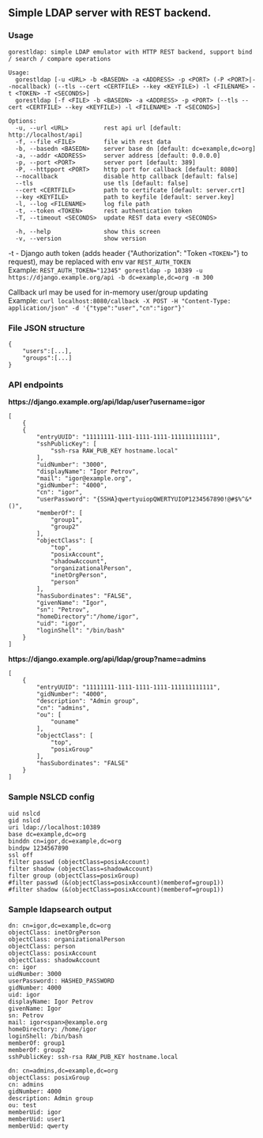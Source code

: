 ## **Simple LDAP server with REST backend.**
### **Usage**
```
gorestldap: simple LDAP emulator with HTTP REST backend, support bind / search / compare operations

Usage:
  gorestldap [-u <URL> -b <BASEDN> -a <ADDRESS> -p <PORT> (-P <PORT>|--nocallback) (--tls --cert <CERTFILE> --key <KEYFILE>) -l <FILENAME> -t <TOKEN> -T <SECONDS>]
  gorestldap [-f <FILE> -b <BASEDN> -a <ADDRESS> -p <PORT> (--tls --cert <CERTFILE> --key <KEYFILE>) -l <FILENAME> -T <SECONDS>]

Options:
  -u, --url <URL>          rest api url [default: http://localhost/api]
  -f, --file <FILE>        file with rest data
  -b, --basedn <BASEDN>    server base dn [default: dc=example,dc=org]
  -a, --addr <ADDRESS>     server address [default: 0.0.0.0]
  -p, --port <PORT>        server port [default: 389]
  -P, --httpport <PORT>    http port for callback [default: 8080]
  --nocallback             disable http callback [default: false]
  --tls                    use tls [default: false]
  --cert <CERTFILE>        path to certifcate [default: server.crt]
  --key <KEYFILE>          path to keyfile [default: server.key]
  -l, --log <FILENAME>     log file path
  -t, --token <TOKEN>      rest authentication token
  -T, --timeout <SECONDS>  update REST data every <SECONDS>
   
  -h, --help               show this screen
  -v, --version            show version

```
-t - Django auth token (adds header {"Authorization": "Token `<TOKEN>`"} to request), may be replaced with env var `REST_AUTH_TOKEN`  
Example: `REST_AUTH_TOKEN="12345" gorestldap -p 10389 -u https://django.example.org/api -b dc=example,dc=org -m 300`

Callback url may be used for in-memory user/group updating  
Example: `curl localhost:8080/callback -X POST -H "Content-Type: application/json" -d '{"type":"user","cn":"igor"}'`

### **File JSON structure**
```
{
    "users":[...],
    "groups":[...]
}
```

### **API endpoints**

**ht<span>tps://django.example.org/api/ldap/user?username=igor**

```
[
    {
    {
        "entryUUID": "11111111-1111-1111-1111-111111111111",
        "sshPublicKey": [
            "ssh-rsa RAW_PUB_KEY hostname.local"
        ],
        "uidNumber": "3000",
        "displayName": "Igor Petrov",
        "mail": "igor@example.org",
        "gidNumber": "4000",
        "cn": "igor",
        "userPassword": "{SSHA}qwertyuiopQWERTYUIOP1234567890!@#$%^&*()",
        "memberOf": [
            "group1",
            "group2"
        ],
        "objectClass": [
            "top",
            "posixAccount",
            "shadowAccount",
            "organizationalPerson",
            "inetOrgPerson",
            "person"
        ],
        "hasSubordinates": "FALSE",
        "givenName": "Igor",
        "sn": "Petrov",
        "homeDirectory":"/home/igor",
        "uid": "igor",
        "loginShell": "/bin/bash"
    }
]
```  
  
**ht<span>tps://django.example.org/api/ldap/group?name=admins**

```
[
    {
        "entryUUID": "11111111-1111-1111-1111-111111111111",
        "gidNumber": "4000",
        "description": "Admin group",
        "cn": "admins",
        "ou": [
            "ouname"
        ],
        "objectClass": [
            "top",
            "posixGroup"
        ],
        "hasSubordinates": "FALSE"
    }
]
```

### **Sample NSLCD config**

```
uid nslcd
gid nslcd
uri ldap://localhost:10389
base dc=example,dc=org
binddn cn=igor,dc=example,dc=org
bindpw 1234567890
ssl off
filter passwd (objectClass=posixAccount)
filter shadow (objectClass=shadowAccount)
filter group (objectClass=posixGroup)
#filter passwd (&(objectClass=posixAccount)(memberof=group1))
#filter shadow (&(objectClass=posixAccount)(memberof=group1))
```

### **Sample ldapsearch output**

```
dn: cn=igor,dc=example,dc=org
objectClass: inetOrgPerson
objectClass: organizationalPerson
objectClass: person
objectClass: posixAccount
objectClass: shadowAccount
cn: igor
uidNumber: 3000
userPassword:: HASHED_PASSWORD
gidNumber: 4000
uid: igor
displayName: Igor Petrov
givenName: Igor
sn: Petrov
mail: igor<span>@example.org
homeDirectory: /home/igor
loginShell: /bin/bash
memberOf: group1
memberOf: group2
sshPublicKey: ssh-rsa RAW_PUB_KEY hostname.local
```

```
dn: cn=admins,dc=example,dc=org
objectClass: posixGroup
cn: admins
gidNumber: 4000
description: Admin group
ou: test
memberUid: igor
memberUid: user1
memberUid: qwerty
```
